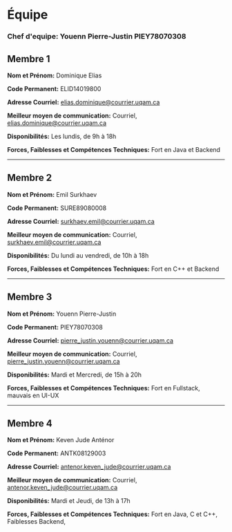 # Équipe

### Chef d'equipe: Youenn Pierre-Justin PIEY78070308

## Membre 1

**Nom et Prénom:** Dominique Elias

**Code Permanent:** ELID14019800

**Adresse Courriel:** elias.dominique@courrier.uqam.ca

**Meilleur moyen de communication:** Courriel, elias.dominique@courrier.uqam.ca

**Disponibilités:** Les lundis, de 9h à 18h

**Forces, Faiblesses et Compétences Techniques:** Fort en Java et Backend

---

## Membre 2

**Nom et Prénom:** Emil Surkhaev

**Code Permanent:** SURE89080008

**Adresse Courriel:** surkhaev.emil@courrier.uqam.ca

**Meilleur moyen de communication:** Courriel, surkhaev.emil@courrier.uqam.ca

**Disponibilités:** Du lundi au vendredi, de 10h à 18h

**Forces, Faiblesses et Compétences Techniques:** Fort en C++ et Backend

---

## Membre 3

**Nom et Prénom:** Youenn Pierre-Justin

**Code Permanent:** PIEY78070308

**Adresse Courriel:** pierre_justin.youenn@courrier.uqam.ca

**Meilleur moyen de communication:** Courriel, pierre_justin.youenn@courrier.uqam.ca

**Disponibilités:** Mardi et Mercredi, de 15h à 20h

**Forces, Faiblesses et Compétences Techniques:** Fort en Fullstack, mauvais en UI-UX

---

## Membre 4

**Nom et Prénom:** Keven Jude Anténor

**Code Permanent:** ANTK08129003

**Adresse Courriel:** antenor.keven_jude@courrier.uqam.ca

**Meilleur moyen de communication:** Courriel, antenor.keven_jude@courrier.uqam.ca

**Disponibilités:** Mardi et Jeudi, de 13h à 17h

**Forces, Faiblesses et Compétences Techniques:** Fort en Java, C et C++, Faiblesses Backend, 
